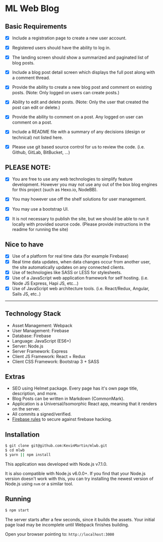 # ML Web Blog

## Basic Requirements
- [x] Include a registration page to create a new user account.
- [x] Registered users should have the ability to log in.
- [x] The landing screen should show a summarized and paginated list of blog posts.
- [x] Include a blog post detail screen which displays the full post along with a comment thread.
- [x] Provide the ability to create a new blog post and comment on existing posts. (Note: Only logged on users can create posts.)
- [x] Ability to edit and delete posts.  (Note: Only the user that created the post can edit or delete.)
- [x] Provide the ability to comment on a post. Any logged on user can comment on a post.
- [x] Include a README file with a summary of any decisions (design or technical) not listed here.
- [x] Please use git based source control for us to review the code.  (i.e. Github, GitLab, BitBucket, ...)


## PLEASE NOTE:
- [x] You are free to use any web technologies to simplify feature development. However you may not use any out of the box blog engines for this project (such as Hexo.io, NodeBB).
- [x] You may however use off the shelf solutions for user management.
- [x] You may use a bootstrap UI.
- [x] It is not necessary to publish the site, but we should be able to run it locally with
provided source code. (Please provide instructions in the readme for running the site)


## Nice to have
- [x] Use of a platform for real time data (for example Firebase)
- [x] Real time data updates, when data changes occur from another user, the site
automatically updates on any connected clients.
- [x] Use of technologies like SASS or LESS for stylesheets.
- [x] Use of a JavaScript web application framework for self hosting. (i.e. Node JS
Express, Hapi JS, etc...)
- [x] Use of JavaScript web architecture tools. (i.e. React/Redux, Angular, Sails JS,
etc..)

---

## Technology Stack
* Asset Management: Webpack
* User Management: Firebase
* Database: Firebase
* Language: JavaScript (ES6+)
* Server: Node.js
* Server Framework: Express
* Client JS Framework: React + Redux
* Client CSS Framework: Bootstrap 3 + SASS

## Extras
* SEO using Helmet package. Every page has it's own page title, description, and more.
* Blog Posts can be written in Markdown (CommonMark).
* Application is a Universal/Isomorphic React app, meaning that it renders on the server.
* All commits a signed/verified.
* [Firebase rules](firebase.rules.json) to secure against firebase hacking.

## Installation

```bash
$ git clone git@github.com:KevinMartin/mlwb.git
$ cd mlwb
$ yarn || npm install
```

This application was developed with Node.js v7.1.0.

It is also compatible with Node.js v6.0.0+. If you find that your Node.js version doesn't work with this, you can try installing the newest version of Node.js using `nvm` or a similar tool.

## Running

```bash
$ npm start
```

The server starts after a few seconds, since it builds the assets. Your initial page load may be incomplete until Webpack finishes building.

Open your browser pointing to: `http://localhost:3000`
